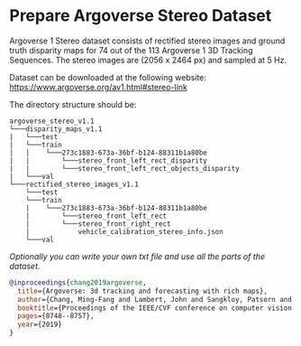 # Prepare Argoverse Stereo Dataset

Argoverse 1 Stereo dataset consists of rectified stereo images and ground truth disparity maps for 74 out of the 113 Argoverse 1 3D Tracking Sequences. The stereo images are (2056 x 2464 px) and sampled at 5 Hz. </br>

Dataset can be downloaded at the following website: https://www.argoverse.org/av1.html#stereo-link

The directory structure should be:
```text
argoverse_stereo_v1.1
└───disparity_maps_v1.1
|   └───test
|   └───train
|   |    └───273c1883-673a-36bf-b124-88311b1a80be
|   |        └───stereo_front_left_rect_disparity
|   |        └───stereo_front_left_rect_objects_disparity
|   └───val
└───rectified_stereo_images_v1.1
    └───test
    └───train
    |    └───273c1883-673a-36bf-b124-88311b1a80be
    |        └───stereo_front_left_rect
    |        └───stereo_front_right_rect
    |            vehicle_calibration_stereo_info.json
    └───val

```

_Optionally you can write your own txt file and use all the parts of the dataset._ 

```bibtex
@inproceedings{chang2019argoverse,
  title={Argoverse: 3d tracking and forecasting with rich maps},
  author={Chang, Ming-Fang and Lambert, John and Sangkloy, Patsorn and Singh, Jagjeet and Bak, Slawomir and Hartnett, Andrew and Wang, De and Carr, Peter and Lucey, Simon and Ramanan, Deva and others},
  booktitle={Proceedings of the IEEE/CVF conference on computer vision and pattern recognition},
  pages={8748--8757},
  year={2019}
}
```